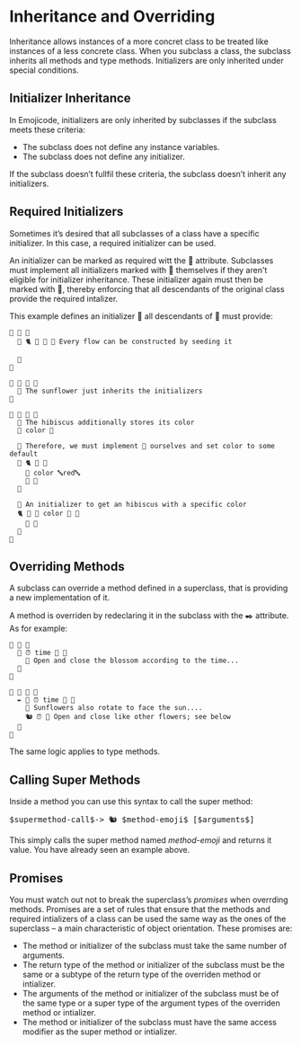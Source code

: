 # Inheritance and Overriding

Inheritance allows instances of a more concret class to be treated like
instances of a less concrete class. When you subclass a class, the subclass
inherits all methods and type methods. Initializers are only inherited under
special conditions.

## Initializer Inheritance

In Emojicode, initializers are only inherited by subclasses if the subclass
meets these criteria:

- The subclass does not define any instance variables.
- The subclass does not define any initializer.

If the subclass doesn’t fullfil these criteria, the subclass doesn’t inherit
any initializers.

## Required Initializers

Sometimes it’s desired that all subclasses of a class have a specific
initializer. In this case, a required initializer can be used.

An initializer can be marked as required witt the 🔑 attribute. Subclasses must
implement all initializers marked with 🔑 themselves if they aren't eligible
for initializer inheritance. These initializer again must then be marked with
🔑, thereby enforcing that all descendants of the original class provide the
required intalizer.

This example defines an initializer 🌱 all descendants of 🌼 must provide:

```
🐇 🌼 🍇
  🔑 🐈 🌱 🍇 👴 Every flow can be constructed by seeding it

  🍉
🍉

🐇 🌻 🌼 🍇
  👴 The sunflower just inherits the initializers
🍉

🐇 🌺 🌼 🍇
  👴 The hibiscus additionally stores its color
  🍰 color 🔡

  👴 Therefore, we must implement 🌱 ourselves and set color to some default
  🔑 🐈 🌱 🍇
    🍮 color 🔤red🔤
    🐐 🌱
  🍉

  👴 An initializer to get an hibiscus with a specific color
  🐈 🎨 🍼 color 🔡 🍇
    🐐 🌱
  🍉
🍉
```

## Overriding Methods

A subclass can override a method defined in a superclass, that is providing
a new implementation of it.

A method is overriden by redeclaring it in the subclass with the ✒️ attribute.
As for example:

```
🐇 🌼 🍇
  🐖 ⏰ time 🚂 🍇
    👴 Open and close the blossom according to the time...
  🍉
🍉

🐇 🌻 🌼 🍇
  ✒️ 🐖 ⏰ time 🚂 🍇
    👴 Sunflowers also rotate to face the sun....
    🐿 ⏰ 👴 Open and close like other flowers; see below
  🍉
🍉
```

The same logic applies to type methods.

## Calling Super Methods

Inside a method you can use this syntax to call the super method:

<pre class="syntax">
$supermethod-call$-> 🐿 $method-emoji$ [$arguments$]
</pre>

This simply calls the super method named *method-emoji* and returns it value.
You have already seen an example above.

## Promises

You must watch out not to break the superclass’s *promises* when overrding
methods. Promises are a set of rules that ensure that the methods and required
intializers of a class can be used the same way as the ones of the superclass –
a main characteristic of object orientation. These promises are:

- The method or initializer of the subclass must take the same number of
  arguments.
- The return type of the method or initializer of the subclass must be the
  same or a subtype of the return type of the overriden method or intializer.
- The arguments of the method or initializer of the subclass must be of the same
  type or a super type of the argument types of the overriden method or
  intializer.
- The method or initializer of the subclass must have the same access modifier
  as the super method or intializer.
